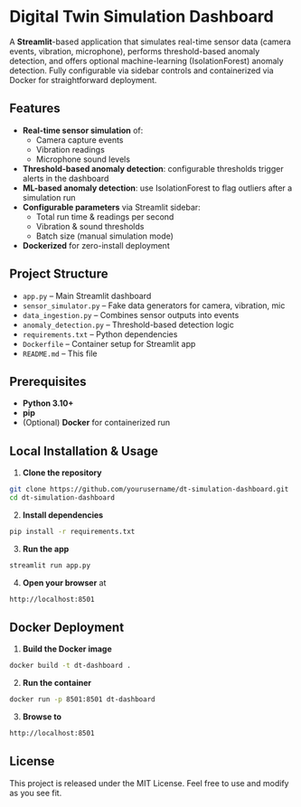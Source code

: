 # Digital Twin Simulation Dashboard

A **Streamlit**-based application that simulates real-time sensor data (camera events, vibration, microphone), performs threshold-based anomaly detection, and offers optional machine-learning (IsolationForest) anomaly detection. Fully configurable via sidebar controls and containerized via Docker for straightforward deployment.

## Features

- **Real-time sensor simulation** of:  
  - Camera capture events  
  - Vibration readings  
  - Microphone sound levels  
- **Threshold-based anomaly detection**: configurable thresholds trigger alerts in the dashboard  
- **ML-based anomaly detection**: use IsolationForest to flag outliers after a simulation run  
- **Configurable parameters** via Streamlit sidebar:  
  - Total run time & readings per second  
  - Vibration & sound thresholds  
  - Batch size (manual simulation mode)  
- **Dockerized** for zero-install deployment  

## Project Structure
- `app.py`                  – Main Streamlit dashboard  
- `sensor_simulator.py`     – Fake data generators for camera, vibration, mic  
- `data_ingestion.py`       – Combines sensor outputs into events  
- `anomaly_detection.py`    – Threshold-based detection logic  
- `requirements.txt`        – Python dependencies  
- `Dockerfile`              – Container setup for Streamlit app  
- `README.md`               – This file  

## Prerequisites

- **Python 3.10+**  
- **pip**  
- (Optional) **Docker** for containerized run  

## Local Installation & Usage

1. **Clone the repository**  
```bash
git clone https://github.com/yourusername/dt-simulation-dashboard.git
cd dt-simulation-dashboard
```

2. **Install dependencies**
```bash
pip install -r requirements.txt
```

3. **Run the app**
```bash
streamlit run app.py
```

4. **Open your browser** at 
```bash
http://localhost:8501
```
## Docker Deployment
1. **Build the Docker image**
```bash
docker build -t dt-dashboard .
```
2. **Run the container**
```bash
docker run -p 8501:8501 dt-dashboard
```
3. **Browse to** 
```bash
http://localhost:8501
```
## License
This project is released under the MIT License. Feel free to use and modify as you see fit.
